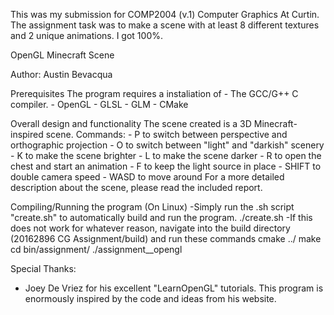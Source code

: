 This was my submission for COMP2004 (v.1) Computer Graphics At Curtin. The assignment task was to make a scene with at least 8 different textures and 2 unique animations. I got 100%.

OpenGL Minecraft Scene

Author: Austin Bevacqua

Prerequisites
    The program requires a instaliation of 
	- The GCC/G++ C compiler.
	- OpenGL
	- GLSL
	- GLM
	- CMake

Overall design and functionality
	The scene created is a 3D Minecraft-inspired scene.
	Commands:
		- P to switch between perspective and orthographic projection
		- O to switch between "light" and "darkish" scenery
		- K to make the scene brighter
		- L to make the scene darker
		- R to open the chest and start an animation
		- F to keep the light source in place
		- SHIFT to double camera speed
		- WASD to move around
 	For a more detailed description about the scene, please read the included report.

Compiling/Running the program (On Linux)
    -Simply run the .sh script "create.sh" to automatically build and run the program.
	./create.sh
    -If this does not work for whatever reason, navigate into the build directory (20162896 CG Assignment/build) and run these commands
	cmake ../
	make
	cd bin/assignment/
	./assignment__opengl

Special Thanks:
- Joey De Vriez for his excellent "LearnOpenGL" tutorials. This program is enormously inspired by the code and ideas from his website.


    
